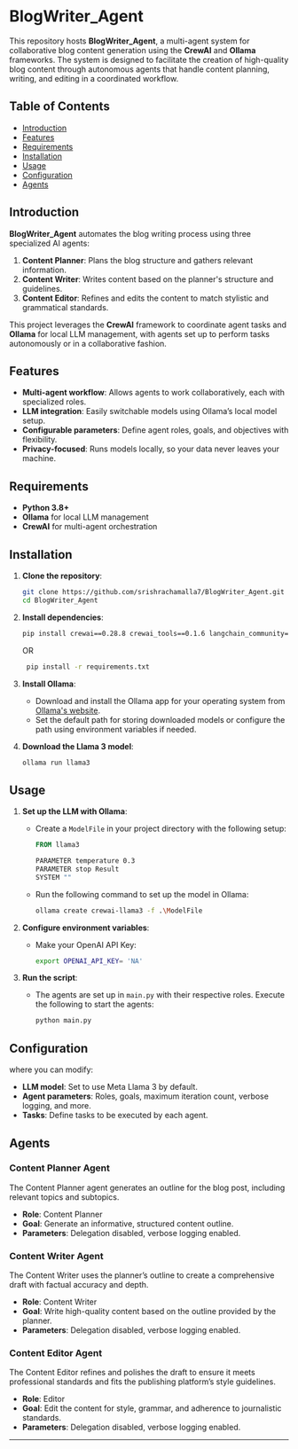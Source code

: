 # BlogWriter_Agent

This repository hosts **BlogWriter_Agent**, a multi-agent system for collaborative blog content generation using the **CrewAI** and **Ollama** frameworks. The system is designed to facilitate the creation of high-quality blog content through autonomous agents that handle content planning, writing, and editing in a coordinated workflow.

## Table of Contents

- [Introduction](#introduction)
- [Features](#features)
- [Requirements](#requirements)
- [Installation](#installation)
- [Usage](#usage)
- [Configuration](#configuration)
- [Agents](#agents)

## Introduction

**BlogWriter_Agent** automates the blog writing process using three specialized AI agents:
1. **Content Planner**: Plans the blog structure and gathers relevant information.
2. **Content Writer**: Writes content based on the planner's structure and guidelines.
3. **Content Editor**: Refines and edits the content to match stylistic and grammatical standards.

This project leverages the **CrewAI** framework to coordinate agent tasks and **Ollama** for local LLM management, with agents set up to perform tasks autonomously or in a collaborative fashion.

## Features

- **Multi-agent workflow**: Allows agents to work collaboratively, each with specialized roles.
- **LLM integration**: Easily switchable models using Ollama’s local model setup.
- **Configurable parameters**: Define agent roles, goals, and objectives with flexibility.
- **Privacy-focused**: Runs models locally, so your data never leaves your machine.

## Requirements

- **Python 3.8+**
- **Ollama** for local LLM management
- **CrewAI** for multi-agent orchestration

## Installation

1. **Clone the repository**:
    ```bash
    git clone https://github.com/srishrachamalla7/BlogWriter_Agent.git
    cd BlogWriter_Agent
    ```

2. **Install dependencies**:
    ```bash
    pip install crewai==0.28.8 crewai_tools==0.1.6 langchain_community==0.0.29 
    ```
    OR
   ```bash
    pip install -r requirements.txt
    ```

4. **Install Ollama**:
   - Download and install the Ollama app for your operating system from [Ollama's website](https://ollama.com).
   - Set the default path for storing downloaded models or configure the path using environment variables if needed.

5. **Download the Llama 3 model**:
    ```bash
    ollama run llama3
    ```

## Usage

1. **Set up the LLM with Ollama**:
   - Create a `ModelFile` in your project directory with the following setup:
     ```Dockerfile
     FROM llama3

     PARAMETER temperature 0.3
     PARAMETER stop Result
     SYSTEM ""
     ```
   - Run the following command to set up the model in Ollama:
     ```bash
     ollama create crewai-llama3 -f .\ModelFile
     ```

2. **Configure environment variables**:
    - Make your OpenAI API Key:
      ```bash
      export OPENAI_API_KEY= 'NA'
      ```

3. **Run the script**:
   - The agents are set up in `main.py` with their respective roles. Execute the following to start the agents:
     ```bash
     python main.py
     ```

## Configuration

 where you can modify:

- **LLM model**: Set to use Meta Llama 3 by default.
- **Agent parameters**: Roles, goals, maximum iteration count, verbose logging, and more.
- **Tasks**: Define tasks to be executed by each agent.

## Agents

### Content Planner Agent
The Content Planner agent generates an outline for the blog post, including relevant topics and subtopics.

- **Role**: Content Planner
- **Goal**: Generate an informative, structured content outline.
- **Parameters**: Delegation disabled, verbose logging enabled.

### Content Writer Agent
The Content Writer uses the planner’s outline to create a comprehensive draft with factual accuracy and depth.

- **Role**: Content Writer
- **Goal**: Write high-quality content based on the outline provided by the planner.
- **Parameters**: Delegation disabled, verbose logging enabled.

### Content Editor Agent
The Content Editor refines and polishes the draft to ensure it meets professional standards and fits the publishing platform’s style guidelines.

- **Role**: Editor
- **Goal**: Edit the content for style, grammar, and adherence to journalistic standards.
- **Parameters**: Delegation disabled, verbose logging enabled.

---
